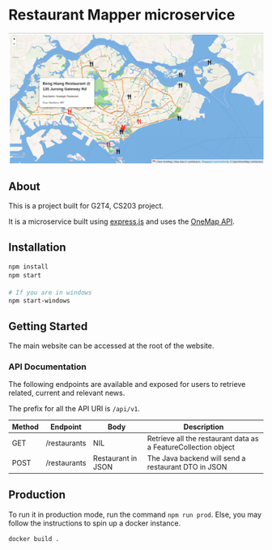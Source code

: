 # Restaurant Mapper microservice

![Screenshot of restaurant mapper](webpage.png)

## About

This is a project built for G2T4, CS203 project. 

It is a microservice built using [express.js](https://expressjs.com/) and uses the [OneMap API](https://www.onemap.gov.sg/docs/).

## Installation

```bash
npm install
npm start

# If you are in windows
npm start-windows
```

## Getting Started

The main website can be accessed at the root of the website.

### API Documentation

The following endpoints are available and exposed for users to retrieve related, current and relevant news.

The prefix for all the API URI is `/api/v1`.

| Method | Endpoint     | Body               | Description                                                    |
| ------ | ------------ | ------------------ | -------------------------------------------------------------- |
| GET    | /restaurants | NIL                | Retrieve all the restaurant data as a FeatureCollection object |
| POST   | /restaurants | Restaurant in JSON | The Java backend will send a restaurant DTO in JSON            |

## Production

To run it in production mode, run the command `npm run prod`. Else, you may follow the instructions to spin up a docker instance.

```bash
docker build .
```

